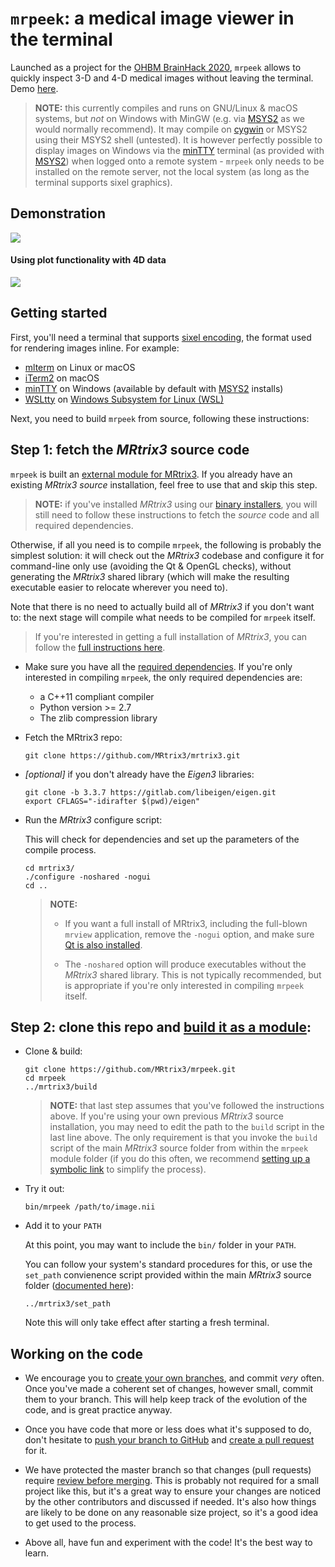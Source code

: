 # `mrpeek`: a medical image viewer in the terminal

Launched as a project for the [OHBM BrainHack 2020](https://ohbm.github.io/hackathon2020/), `mrpeek` allows to quickly inspect 3-D and 4-D medical images without leaving the terminal. Demo [here](https://twitter.com/jdtournier/status/1273657837034655744?s=20).

> **NOTE:** this currently compiles and runs on GNU/Linux & macOS systems, but
> *not* on Windows with MinGW (e.g. via [MSYS2](https://www.msys2.org/) as we
> would normally recommend). It may compile on [cygwin](https://www.cygwin.com/)
> or MSYS2 using their MSYS2 shell (untested). It is however perfectly possible
> to display images on Windows via the [minTTY](https://mintty.github.io/)
> terminal (as provided with [MSYS2](https://www.msys2.org/)) when logged onto a
> remote system - `mrpeek` only needs to be installed on the remote server, not
> the local system (as long as the terminal supports sixel graphics).

## Demonstration

![](mrpeek.gif)

#### Using plot functionality with 4D data

![](mrpeek_plot.gif)


## Getting started

First, you'll need a terminal that supports [sixel encoding](https://github.com/MRtrix3/mrpeek/wiki), the format used for rendering images inline. For example:

- [mlterm](https://freshcode.club/projects/mlterm) on Linux or macOS
- [iTerm2](https://www.iterm2.com/) on macOS
- [minTTY](https://mintty.github.io/) on Windows (available by default with
  [MSYS2](https://www.msys2.org/) installs)
- [WSLtty](https://github.com/mintty/wsltty) on [Windows Subsystem for Linux (WSL)](https://docs.microsoft.com/en-us/windows/wsl/)

Next, you need to build `mrpeek` from source, following these instructions:


## Step 1: fetch the _MRtrix3_ source code

`mrpeek` is built an [external module for
MRtrix3](https://mrtrix.readthedocs.io/en/latest/tips_and_tricks/external_modules.html).
If you already have an existing _MRtrix3 source_ installation, feel free to use that
and skip this step.

> **NOTE:** if you've installed _MRtrix3_ using our [binary
> installers](https://www.mrtrix.org/download/), you will still need to follow
> these instructions to fetch the _source_ code and all required dependencies. 

Otherwise, if all you need is to compile `mrpeek`, the following is probably
the simplest solution: it will check out the _MRtrix3_ codebase and configure
it for command-line only use (avoiding the Qt & OpenGL checks), without
generating the _MRtrix3_ shared library (which will make the resulting
executable easier to relocate wherever you need to). 

Note that there is no need to actually build all of _MRtrix3_ if you don't want
to: the next stage will compile what needs to be compiled for `mrpeek` itself.  


> If you're interested in getting a full installation of _MRtrix3_, you can
> follow the [full instructions here](https://mrtrix.readthedocs.io/en/latest/installation/build_from_source.html). 

- Make sure you have all the [required
  dependencies](https://mrtrix.readthedocs.io/en/latest/installation/build_from_source.html#install-dependencies).
  If you're only interested in compiling `mrpeek`, the only required dependencies
  are:
  - a C++11 compliant compiler
  - Python version >= 2.7
  - The zlib compression library

- Fetch the MRtrix3 repo:
  ```
  git clone https://github.com/MRtrix3/mrtrix3.git
  ```

- _[optional]_ if you don't already have the _Eigen3_ libraries:
  ```
  git clone -b 3.3.7 https://gitlab.com/libeigen/eigen.git
  export CFLAGS="-idirafter $(pwd)/eigen"
  ```

- Run the _MRtrix3_ configure script:

  This will check for dependencies and set up the parameters of the compile
  process. 
  ```
  cd mrtrix3/
  ./configure -noshared -nogui
  cd ..
  ```

  > **NOTE:**
  > - If you want a full install of MRtrix3, including the full-blown `mrview`
  >   application, remove the `-nogui` option, and make sure 
  >   [Qt is also installed](https://mrtrix.readthedocs.io/en/latest/installation/build_from_source.html#install-dependencies). 
  >
  > - The `-noshared` option will produce executables without the _MRtrix3_ shared
  >   library. This is not typically recommended, but is appropriate if you're
  >   only interested in compiling `mrpeek` itself.



## Step 2: clone this repo and [build it as a module](https://mrtrix.readthedocs.io/en/latest/tips_and_tricks/external_modules.html):

- Clone & build:
   ```
   git clone https://github.com/MRtrix3/mrpeek.git
   cd mrpeek
   ../mrtrix3/build
   ```

   > **NOTE:** that last step assumes that you've followed the instructions
   > above. If you're using your own previous _MRtrix3_ source installation, you may need
   > to edit the path to the `build` script in the last line above. The only
   > requirement is that you invoke the `build` script of the main _MRtrix3_
   > source folder from within the `mrpeek` module folder (if you do this
   > often, we recommend [setting up a symbolic
   > link](https://mrtrix.readthedocs.io/en/latest/tips_and_tricks/external_modules.html#linking-to-the-mrtrix3-core-c-code-only) to simplify the process). 
   
- Try it out:
   ```
   bin/mrpeek /path/to/image.nii
   ```


- Add it to your `PATH` 

  At this point, you may want to include the `bin/` folder in your `PATH`.

  You can follow your system's standard procedures for this, or use the
  `set_path` convienence script provided within the main _MRtrix3_ source folder 
  ([documented here](https://mrtrix.readthedocs.io/en/latest/tips_and_tricks/external_modules.html#adding-modules-to-path)):
  ```
  ../mrtrix3/set_path
  ```
  Note this will only take effect after starting a fresh terminal.





## Working on the code

- We encourage you to [create your own branches](https://git-scm.com/book/en/v2/Git-Branching-Basic-Branching-and-Merging), and commit _very_ often. Once you've made a coherent set of changes, however small, commit them to your branch. This will help keep track of the evolution of the code, and is great practice anyway.

- Once you have code that more or less does what it's supposed to do, don't hesitate to [push your branch to GitHub](https://help.github.com/en/github/using-git/pushing-commits-to-a-remote-repository) and [create a pull request](https://help.github.com/en/github/collaborating-with-issues-and-pull-requests/creating-a-pull-request) for it. 

- We have protected the master branch so that changes (pull requests) require [review before merging](https://help.github.com/en/github/collaborating-with-issues-and-pull-requests/reviewing-changes-in-pull-requests). This is probably not required for a small project like this, but it's a great way to ensure your changes are noticed by the other contributors and discussed if needed. It's also how things are likely to be done on any reasonable size project, so it's a good idea to get used to the process. 

- Above all, have fun and experiment with the code! It's the best way to learn.
